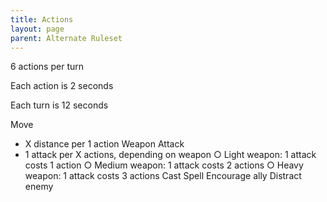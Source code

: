 ```yaml
---
title: Actions
layout: page
parent: Alternate Ruleset
---
```


6 actions per turn

Each action is 2 seconds

Each turn is 12 seconds


Move
  - X distance per 1 action
Weapon Attack
  - 1 attack per X actions, depending on weapon
    ○ Light weapon: 1 attack costs 1 action
    ○ Medium weapon: 1 attack costs 2 actions
    ○ Heavy weapon: 1 attack costs 3 actions
Cast Spell
Encourage ally
Distract enemy